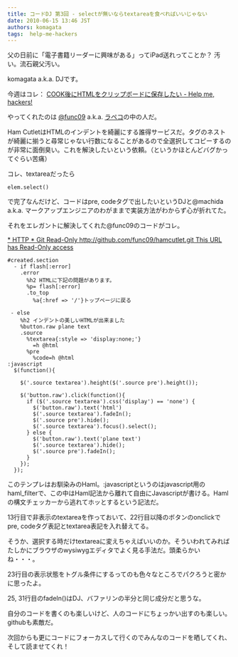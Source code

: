 ```yaml
---
title: コードDJ 第3回 - selectが無いならtextareaを食べればいいじゃない
date: 2010-06-15 13:46 JST
authors: komagata
tags:  help-me-hackers
---
```

父の日前に「電子書籍リーダーに興味がある」ってiPad送れってことか？ 汚い。流石親父汚い。

komagata a.k.a. DJです。

今週はコレ： [COOK後にHTMLをクリップボードに保存したい - Help me, hackers!](http://help-me-hackers.com/tasks/69)

やってくれたのは [@func09](http://help-me-hackers.com/func09) a.k.a. [ラペコ](http://rapeco.jp/)の中の人だ。

Ham CutletはHTMLのインデントを綺麗にする誰得サービスだ。タグのネストが綺麗に揃うと尋常じゃない行数になることがあるので全選択してコピーするのが非常に面倒臭い。これを解決したいという依頼。（というかほとんどバグかってぐらい苦痛）

コレ、textareaだったら

```
elem.select()
```

で完了なんだけど、コードはpre, codeタグで出したいというDJと@machida a.k.a. マークアップエンジニアのわがままで実装方法がわからず心が折れてた。

それをエレガントに解決してくれた@func09のコードがコレ。

 [\* HTTP \* Git Read-Only http://github.com/func09/hamcutlet.git This URL has Read-Only access](http://github.com/func09/hamcutlet/blob/b90a0fa5115c188f6209e292519a8ba3b59bd3eb/views/created.haml)

```
#created.section
  - if flash[:error]
    .error
      %h2 HTMLに下記の問題があります。
      %p= flash[:error]
      .to_top
        %a{:href => '/'}トップページに戻る

 - else
    %h2 インデントの美しいHTMLが出来ました
    %button.raw plane text
    .source
      %textarea{:style => 'display:none;'}
        =h @html
      %pre
        %code=h @html
:javascript
  $(function(){

    $('.source textarea').height($('.source pre').height());

    $('button.raw').click(function(){
      if ($('.source textarea').css('display') == 'none') {
        $('button.raw').text('html')
        $('.source textarea').fadeIn();
        $('.source pre').hide();
        $('.source textarea').focus().select();
      } else {
        $('button.raw').text('plane text')
        $('.source textarea').hide();
        $('.source pre').fadeIn();
      }
    });
  });
```

このテンプレはお馴染みのHaml。:javascriptというのはjavascript用のhaml\_filterで、この中はHaml記法から離れて自由にJavascriptが書ける。Hamlの構文チェッカーから逃れてホッとするという記法だ。

13行目で非表示のtextareaを作っておいて、22行目以降のボタンのonclickでpre, codeタグ表記とtextarea表記を入れ替えてる。

そうか、選択する時だけtextareaに変えちゃえばいいのか。そういわれてみればたしかにブラウザのwysiwygエディタでよく見る手法だ。頭柔らかいね・・・。

23行目の表示状態をトグル条件にするってのも色々なところでパクろうと密かに思ったよ。

25, 31行目のfadeIn()はDJ、バファリンの半分と同じ成分だと思うな。

自分のコードを書くのも楽しいけど、人のコードにちょっかい出すのも楽しい。githubも素敵だ。

次回からも更にコードにフォーカスして行くのでみんなのコードを晒してくれ、そして読ませてくれ！
